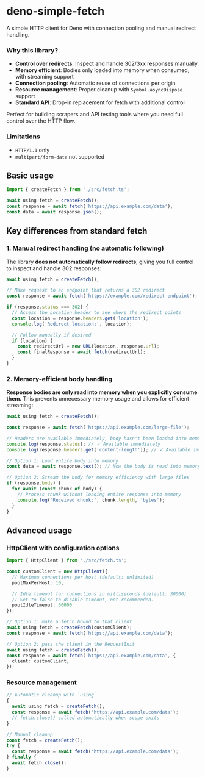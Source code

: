 # deno-simple-fetch

A simple HTTP client for Deno with connection pooling and manual redirect handling.

### Why this library?

* **Control over redirects**: Inspect and handle 302/3xx responses manually
* **Memory efficient**: Bodies only loaded into memory when consumed, with streaming support
* **Connection pooling**: Automatic reuse of connections per origin
* **Resource management**: Proper cleanup with `Symbol.asyncDispose` support
* **Standard API**: Drop-in replacement for fetch with additional control

Perfect for building scrapers and API testing tools where you need full control over the HTTP flow.

### Limitations

* `HTTP/1.1` only
* `multipart/form-data` not supported

## Basic usage

```ts
import { createFetch } from './src/fetch.ts';

await using fetch = createFetch();
const response = await fetch('https://api.example.com/data');
const data = await response.json();
```

## Key differences from standard fetch

### 1. Manual redirect handling (no automatic following)

The library **does not automatically follow redirects**, giving you full control to inspect and handle 302 responses:

```ts
await using fetch = createFetch();

// Make request to an endpoint that returns a 302 redirect
const response = await fetch('https://example.com/redirect-endpoint');

if (response.status === 302) {
  // Access the Location header to see where the redirect points
  const location = response.headers.get('location');
  console.log('Redirect location:', location);

  // Follow manually if desired
  if (location) {
    const redirectUrl = new URL(location, response.url);
    const finalResponse = await fetch(redirectUrl);
  }
}
```

### 2. Memory-efficient body handling

**Response bodies are only read into memory when you explicitly consume them.** This prevents unnecessary memory usage and allows for efficient streaming:

```ts
await using fetch = createFetch();

const response = await fetch('https://api.example.com/large-file');

// Headers are available immediately, body hasn't been loaded into memory
console.log(response.status); // ✓ Available immediately
console.log(response.headers.get('content-length')); // ✓ Available immediately

// Option 1: Load entire body into memory
const data = await response.text(); // Now the body is read into memory

// Option 2: Stream the body for memory efficiency with large files
if (response.body) {
  for await (const chunk of body) {
    // Process chunk without loading entire response into memory
    console.log('Received chunk:', chunk.length, 'bytes');
  }
}
```

## Advanced usage

### HttpClient with configuration options

```ts
import { HttpClient } from './src/fetch.ts';

const customClient = new HttpClient({
  // Maximum connections per host (default: unlimited)
  poolMaxPerHost: 10,

  // Idle timeout for connections in milliseconds (default: 30000)
  // Set to false to disable timeout, not recommended.
  poolIdleTimeout: 60000
});

// Option 1: make a fetch bound to that client
await using fetch = createFetch(customClient);
const response = await fetch('https://api.example.com/data');

// Option 2: pass the client in the RequestInit
await using fetch = createFetch();
const response = await fetch('https://api.example.com/data', {
  client: customClient,
});
```

### Resource management

```ts
// Automatic cleanup with `using`
{
  await using fetch = createFetch();
  const response = await fetch('https://api.example.com/data');
  // fetch.close() called automatically when scope exits
}

// Manual cleanup
const fetch = createFetch();
try {
  const response = await fetch('https://api.example.com/data');
} finally {
  await fetch.close();
}
```
